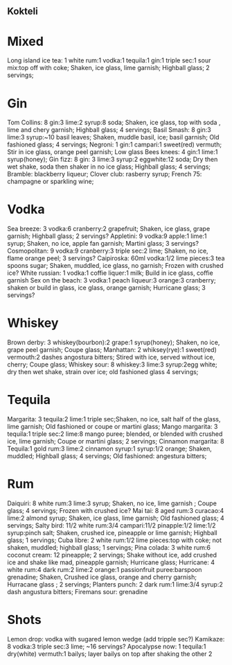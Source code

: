 ## Kokteli

# Mixed
Long island ice tea: 1 white rum:1 vodka:1 tequila:1 gin:1 triple sec:1 sour mix:top off with coke; Shaken, ice glass, lime garnish; Highball glass; 2 servings;

# Gin
Tom Collins: 8 gin:3 lime:2 syrup:8 soda; Shaken, ice glass, top with soda , lime and chery garnish; Highball glass; 4 servings;
Basil Smash: 8 gin:3 lime:3 syrup:~10 basil leaves; Shaken, muddle basil, ice; basil garnish; Old fashioned glass; 4 servings; 
Negroni: 1 gin:1 campari:1 sweet(red) vermuth; Stir in ice glass, orange peel garnish; Low glass
Bees knees: 4 gin:1 lime:1 syrup(honey);
Gin fizz: 8 gin: 3 lime:3 syrup:2 eggwhite:12 soda; Dry then wet shake, soda then shaker in no ice glass; Highball glass; 4 servings;
Bramble: blackberry liqueur;
Clover club: rasberry syrup;
French 75: champagne or sparkling wine;

# Vodka
Sea breeze: 3 vodka:6 cranberry:2 grapefruit; Shaken, ice glass, grape garnish; Highball glass; 2 servings?
Appletini: 9 vodka:9 apple:1 lime:1 syrup; Shaken, no ice, apple fan garnish; Martini glass; 3 servings?
Cosmopolitan: 9 vodka:9 cranberry:3 triple sec:2 lime; Shaken, no ice, flame orange peel; 3 servings?
Caipiroska: 60ml vodka:1/2 lime pieces:3 tea spoons sugar; Shaken, muddled, ice glass, no garnish; Frozen with crushed ice?
White russian: 1 vodka:1 coffie liquer:1 milk; Build in ice glass, coffie garnish
Sex on the beach: 3 vodka:1 peach liqueur:3 orange:3 cranberry; shaken or build in glass, ice glass, orange garnish; Hurricane glass; 3 servings?

# Whiskey
Brown derby: 3 whiskey(bourbon):2 grape:1 syrup(honey); Shaken, no ice, grape peel garnish; Coupe glass;
Manhattan: 2 whiksey(rye):1 sweet(red) vermouth:2 dashes angostura bitters; Stired with ice, served without ice, cherry; Coupe glass;
Whiskey sour: 8 whiskey:3 lime:3 syrup:2egg white; dry then wet shake, strain over ice; old fashioned glass 4 servings;

# Tequila
Margarita: 3 tequila:2 lime:1 triple sec;Shaken, no ice, salt half of the glass, lime garnish; Old fashioned or coupe or martini glass;
Mango margarita: 3 tequila:1 triple sec:2 lime:8 mango puree; blended, or blended with crushed ice, lime garnish; Coupe or martini glass; 2 servings;
Cinnamon margarita: 8 Tequila:1 gold rum:3 lime:2 cinnamon syrup:1 syrup:1/2 orange; Shaken, muddled; Highball glass; 4 servings;
Old fashioned: angestura bitters;

# Rum
Daiquiri: 8 white rum:3 lime:3 syrup; Shaken, no ice, lime garnish ; Coupe glass; 4 servings; Frozen with crushed ice?
Mai tai: 8 aged rum:3 curacao:4 lime:2 almond syrup; Shaken, ice glass, lime garnish; Old fashioned glass; 4 servings;
Salty bird: 11/2 white rum:3/4 campari:11/2 pinapple:1/2 lime:1/2 syrup:pinch salt; Shaken, crushed ice, pineapple or lime garnish; Highball glass; 1 servings;
Cuba libre: 2 white rum:1/2 lime pieces:top with coke; not shaken, muddled; highball glass; 1 servings;
Pina colada: 3 white rum:6 coconut cream: 12 pineapple; 2 servings; Shake without ice, add crushed ice and shake like mad, pineapple garnish; Hurricane glass;
Hurricane: 4 white rum:4 dark rum:2 lime:2 orange:1 passionfruit puree:barspoon grenadine; Shaken, Crushed ice glass, orange and cherry garnish; Hurracane glass ; 2 servings;
Planters punch: 2 dark rum:1 lime:3/4 syrup:2 dash angustura bitters;
Firemans sour: grenadine

# Shots
Lemon drop: vodka with sugared lemon wedge (add tripple sec?)
Kamikaze: 8 vodka:3 triple sec:3 lime; ~16 servings?
Apocalypse now: 1 tequila:1 dry(white) vermuth:1 bailys; layer bailys on top after shaking the other 2
